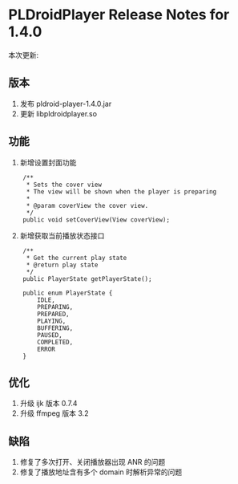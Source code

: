 # PLDroidPlayer Release Notes for 1.4.0

本次更新:

## 版本

1. 发布 pldroid-player-1.4.0.jar
2. 更新 libpldroidplayer.so

## 功能

1. 新增设置封面功能

```
    /**
     * Sets the cover view
     * The view will be shown when the player is preparing
     *
     * @param coverView the cover view.
     */
    public void setCoverView(View coverView);
```

2. 新增获取当前播放状态接口

```
    /**
     * Get the current play state
     * @return play state
     */
    public PlayerState getPlayerState();

    public enum PlayerState {
        IDLE,
        PREPARING,
        PREPARED,
        PLAYING,
        BUFFERING,
        PAUSED,
        COMPLETED,
        ERROR
    }
```

## 优化

1. 升级 ijk 版本 0.7.4
2. 升级 ffmpeg 版本 3.2

## 缺陷 

1. 修复了多次打开、关闭播放器出现 ANR 的问题
2. 修复了播放地址含有多个 domain 时解析异常的问题

